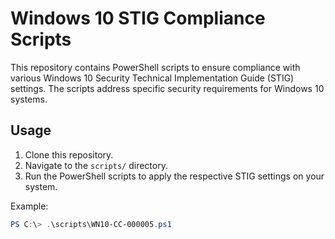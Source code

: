 # Windows 10 STIG Compliance Scripts

This repository contains PowerShell scripts to ensure compliance with various Windows 10 Security Technical Implementation Guide (STIG) settings. The scripts address specific security requirements for Windows 10 systems.

## Usage

1. Clone this repository.
2. Navigate to the `scripts/` directory.
3. Run the PowerShell scripts to apply the respective STIG settings on your system.

Example:
```powershell
PS C:\> .\scripts\WN10-CC-000005.ps1
